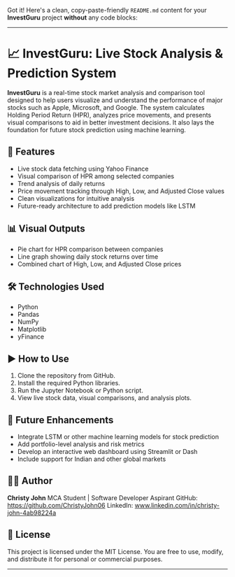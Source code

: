 Got it! Here's a clean, copy-paste-friendly `README.md` content for your **InvestGuru** project **without** any code blocks:

---

# 📈 InvestGuru: Live Stock Analysis & Prediction System

**InvestGuru** is a real-time stock market analysis and comparison tool designed to help users visualize and understand the performance of major stocks such as Apple, Microsoft, and Google. The system calculates Holding Period Return (HPR), analyzes price movements, and presents visual comparisons to aid in better investment decisions. It also lays the foundation for future stock prediction using machine learning.

## 🔧 Features

* Live stock data fetching using Yahoo Finance
* Visual comparison of HPR among selected companies
* Trend analysis of daily returns
* Price movement tracking through High, Low, and Adjusted Close values
* Clean visualizations for intuitive analysis
* Future-ready architecture to add prediction models like LSTM

## 📊 Visual Outputs

* Pie chart for HPR comparison between companies
* Line graph showing daily stock returns over time
* Combined chart of High, Low, and Adjusted Close prices

## 🛠 Technologies Used

* Python
* Pandas
* NumPy
* Matplotlib
* yFinance

## ▶️ How to Use

1. Clone the repository from GitHub.
2. Install the required Python libraries.
3. Run the Jupyter Notebook or Python script.
4. View live stock data, visual comparisons, and analysis plots.

## 🚀 Future Enhancements

* Integrate LSTM or other machine learning models for stock prediction
* Add portfolio-level analysis and risk metrics
* Develop an interactive web dashboard using Streamlit or Dash
* Include support for Indian and other global markets

## 👨‍💻 Author

**Christy John**
MCA Student | Software Developer Aspirant
GitHub: https://github.com/ChristyJohn06
LinkedIn: www.linkedin.com/in/christy-john-4ab98224a


## 📄 License

This project is licensed under the MIT License. You are free to use, modify, and distribute it for personal or commercial purposes.

---
